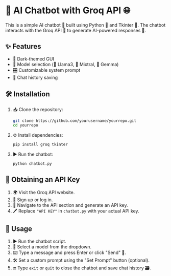 # 🤖 AI Chatbot with Groq API 🌐

This is a simple AI chatbot 📝 built using Python 🐍 and Tkinter 🎨. The chatbot interacts with the Groq API 🔗 to generate AI-powered responses 🧠.

## ✨ Features

- 🖤 Dark-themed GUI
- 🔄 Model selection (🦙 Llama3, 🤹 Mixtral, 💎 Gemma)
- 🎛️ Customizable system prompt
- 💾 Chat history saving

## 🛠️ Installation

1. 📥 Clone the repository:
   ```sh
   git clone https://github.com/yourusername/yourrepo.git
   cd yourrepo
   ```
2. ⚙️ Install dependencies:
   ```sh
   pip install groq tkinter
   ```
3. ▶️ Run the chatbot:
   ```sh
   python chatbot.py
   ```

## 🔑 Obtaining an API Key

1. 🌍 Visit the Groq API website.
2. 📝 Sign up or log in.
3. 📑 Navigate to the API section and generate an API key.
4. 🖊️ Replace `"API KEY"` in `chatbot.py` with your actual API key.

## 💬 Usage

1. ▶️ Run the chatbot script.
2. 📌 Select a model from the dropdown.
3. ⌨️ Type a message and press Enter or click "Send" 🚀.
4. 🛠️ Set a custom prompt using the "Set Prompt" button (optional).
5. 🔚 Type `exit` or `quit` to close the chatbot and save chat history 🗃️.
